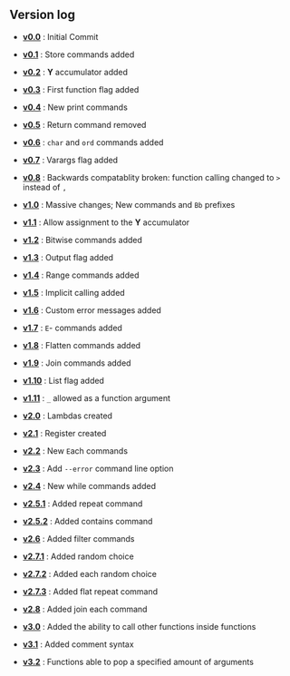 ## Version log

- **[v0.0]** : Initial Commit
- **[v0.1]** : Store commands added
- **[v0.2]** : **Y** accumulator added
- **[v0.3]** : First function flag added
- **[v0.4]** : New print commands
- **[v0.5]** : Return command removed
- **[v0.6]** : `char` and `ord` commands added
- **[v0.7]** : Varargs flag added
- **[v0.8]** : Backwards compatablity broken: function calling changed to `>` instead of `,`

- **[v1.0]** : Massive changes; New commands and `Bb` prefixes
- **[v1.1]** : Allow assignment to the **Y** accumulator
- **[v1.2]** : Bitwise commands added
- **[v1.3]** : Output flag added
- **[v1.4]** : Range commands added
- **[v1.5]** : Implicit calling added
- **[v1.6]** : Custom error messages added
- **[v1.7]** : `E`- commands added
- **[v1.8]** : Flatten commands added
- **[v1.9]** : Join commands added
- **[v1.10]** : List flag added
- **[v1.11]** : `_` allowed as a function argument

- **[v2.0]** : Lambdas created
- **[v2.1]** : Register created
- **[v2.2]** : New `E`ach commands
- **[v2.3]** : Add `--error` command line option
- **[v2.4]** : New while commands added
- **[v2.5.1]** : Added repeat command
- **[v2.5.2]** : Added contains command
- **[v2.6]** : Added filter commands
- **[v2.7.1]** : Added random choice
- **[v2.7.2]** : Added each random choice
- **[v2.7.3]** : Added flat repeat command
- **[v2.8]** : Added join each command

- **[v3.0]** : Added the ability to call other functions inside functions
- **[v3.1]** : Added comment syntax
- **[v3.2]** : Functions able to pop a specified amount of arguments

[v0.0]: https://github.com/cairdcoinheringaahing/AddPlusPlus/commit/b3210742638b802179fdf014081af39e32d2c901
[v0.1]: https://github.com/cairdcoinheringaahing/AddPlusPlus/commit/f120f7624530f7c69c26e6e082d6f76f5be85b5d
[v0.2]: https://github.com/cairdcoinheringaahing/AddPlusPlus/commit/ce27765c4c0517dcb6196017daeab5667f62f15b
[v0.3]: https://github.com/cairdcoinheringaahing/AddPlusPlus/commit/77be8f25ddab42858818f583d738726316049275
[v0.4]: https://github.com/cairdcoinheringaahing/AddPlusPlus/commit/e1015e36873d8fb038c4feebbc79657c41d20585
[v0.5]: https://github.com/cairdcoinheringaahing/AddPlusPlus/commit/f8df3e0581032bf9391d621208fef4aa747c18db
[v0.6]: https://github.com/cairdcoinheringaahing/AddPlusPlus/commit/e5a118cf7377e4b1c8c7d34d8dc95e25d4095fc9
[v0.7]: https://github.com/cairdcoinheringaahing/AddPlusPlus/commit/83bc39386080263dccf27fc5a690f39815db01b4
[v0.8]: https://github.com/cairdcoinheringaahing/AddPlusPlus/commit/9dbc88e772c1e788252b1433123be25388c1525f

[v1.0]: https://github.com/cairdcoinheringaahing/AddPlusPlus/commit/b8d9d2821a9af80fad12ccea4e8139e448acdd82
[v1.1]: https://github.com/cairdcoinheringaahing/AddPlusPlus/commit/46c905357459f7b74cc1e9343c854f82fab4f7c1
[v1.2]: https://github.com/cairdcoinheringaahing/AddPlusPlus/commit/efbfa26f3a4fa595c5e8ff2f3edfcfa778ad3ef3
[v1.3]: https://github.com/cairdcoinheringaahing/AddPlusPlus/commit/fc847910885d20982659803b4f8879749d5d51a1
[v1.4]: https://github.com/cairdcoinheringaahing/AddPlusPlus/commit/648734d6083977ac0a5ab369c961b6b08923f8f9
[v1.5]: https://github.com/cairdcoinheringaahing/AddPlusPlus/commit/59ed2eda696785c937926d2cee56152cad911425
[v1.6]: https://github.com/cairdcoinheringaahing/AddPlusPlus/commit/a1b9ec2cb9cac00c593bbc41ea8b12f12564752d
[v1.7]: https://github.com/cairdcoinheringaahing/AddPlusPlus/commit/6e1d0f054298dd096cff6b8384a60aed39a67d59
[v1.8]: https://github.com/cairdcoinheringaahing/AddPlusPlus/commit/6ac64a25906ad484cc2d029dda83a9bc7fae40e2
[v1.9]: https://github.com/cairdcoinheringaahing/AddPlusPlus/commit/ef8dda13adc6865d168666196622751b0bebe0ca
[v1.10]: https://github.com/cairdcoinheringaahing/AddPlusPlus/commit/c8ebc9c085ee8a6e92c8f6da87b5028ebc743607
[v1.11]: https://github.com/cairdcoinheringaahing/AddPlusPlus/commit/cb03aa6a283ea4d202657f61ee3c7041c78681c9

[v2.0]: https://github.com/cairdcoinheringaahing/AddPlusPlus/commit/bcf3a88fc26821470743b7e56be2bb18e8c2e494
[v2.1]: https://github.com/cairdcoinheringaahing/AddPlusPlus/commit/6a212218840b27df08e4e2249079ff26d9b14fea
[v2.2]: https://github.com/cairdcoinheringaahing/AddPlusPlus/commit/eb853893a12bfaacb4632abbfce6519183f82876
[v2.3]: https://github.com/cairdcoinheringaahing/AddPlusPlus/commit/e996686e937663cf5ea36b75a3eef2f835227805
[v2.4]: https://github.com/cairdcoinheringaahing/AddPlusPlus/commit/87c8be70a32070fc48203a6b4ac3547c4ec9b1e9
[v2.5.1]: https://github.com/cairdcoinheringaahing/AddPlusPlus/commit/c4a17e8643d3f5b443aeb2468426f2bb14e9ecef
[v2.5.2]: https://github.com/cairdcoinheringaahing/AddPlusPlus/commit/0d0a9b34a3d9d7cd0ff6fe1dc4fa9fe66c9da1e0
[v2.6]: https://github.com/cairdcoinheringaahing/AddPlusPlus/commit/9e2b143244768f9fef7082a4916f39ba804ae84c
[v2.7.1]: https://github.com/cairdcoinheringaahing/AddPlusPlus/commit/20974f5e4b72a3daf8fdf0c898f02826f4ebdd1e
[v2.7.2]: https://github.com/cairdcoinheringaahing/AddPlusPlus/commit/34ce6ba5328a6c9867e482dd45b99a73d0e24324
[v2.7.3]: https://github.com/cairdcoinheringaahing/AddPlusPlus/commit/11f078fc6a52111b56f6d6e58f31dfbd611b8ab3
[v2.8]: https://github.com/cairdcoinheringaahing/AddPlusPlus/commit/2a24d315634c691bfb570e95f17fa2b331b49c29

[v3.0]: https://github.com/cairdcoinheringaahing/AddPlusPlus/commit/63f41aecf54b42a3d82a20d6dace3b6a03ae68ff
[v3.1]: https://github.com/cairdcoinheringaahing/AddPlusPlus/commit/0eb563acd178079781e773dd7f208cdf3c2833e9
[v3.2]: https://github.com/cairdcoinheringaahing/AddPlusPlus/commit/649bb9995951a7f6e818b432a16f22f8b5c6eaee
